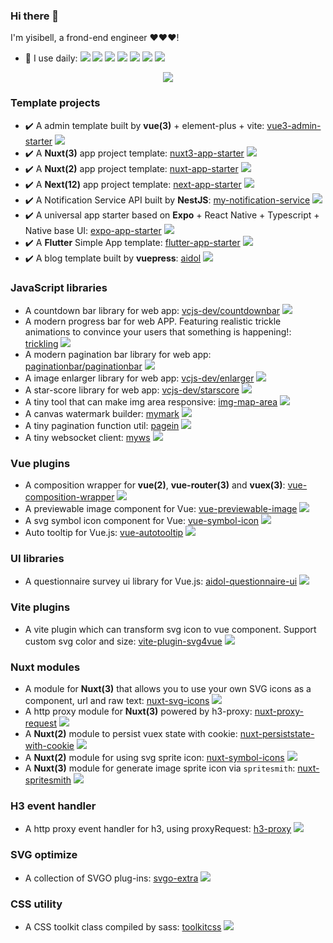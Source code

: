 ### Hi there 👋

<!--
**yisibell/yisibell** is a ✨ _special_ ✨ repository because its `README.md` (this file) appears on your GitHub profile.

Here are some ideas to get you started:

- 🔭 I’m currently working on ...
- 🌱 I’m currently learning ...
- 👯 I’m looking to collaborate on ...
- 🤔 I’m looking for help with ...
- 💬 Ask me about ...
- 📫 How to reach me: ...
- 😄 Pronouns: ...
- ⚡ Fun fact: ...
-->

I'm yisibell, a frond-end engineer ❤❤❤!


- 🚀 I use daily: ![](	https://img.shields.io/badge/TypeScript-007ACC?style=for-the-badge&logo=typescript&logoColor=white) 
![](https://img.shields.io/badge/Vue-35495E?style=for-the-badge&logo=vue.js&logoColor=4FC08D) 
![](https://img.shields.io/badge/Nuxt-35495E?style=for-the-badge&logo=nuxt.js&logoColor=4FC08D) 
![](https://img.shields.io/badge/React-20232A?style=for-the-badge&logo=react&logoColor=61DAFB) 
![](https://img.shields.io/badge/Next-20232A?style=for-the-badge&logo=next.js&logoColor=61DAFB) 
![](https://img.shields.io/badge/Node.js-43853D?style=for-the-badge&logo=node.js&logoColor=white) 
![](https://img.shields.io/badge/Dart-0175C2?style=for-the-badge&logo=dart&logoColor=white)


<p align="center"><img src="https://github-profile-trophy.vercel.app/?username=yisibell&theme=flat&column=-1&margin-w=10&title=Stars,MultiLanguage,Issues,Followers,Commits,Repositories" /></p>


### Template projects

- :heavy_check_mark: A admin template built by **vue(3)** + element-plus + vite: [vue3-admin-starter](https://github.com/yisibell/vue3-admin-starter) ![](https://img.shields.io/github/stars/yisibell/vue3-admin-starter?style=social)
- :heavy_check_mark: A **Nuxt(3)** app project template: [nuxt3-app-starter](https://github.com/yisibell/nuxt3-app-starter) ![](https://img.shields.io/github/stars/yisibell/nuxt3-app-starter?style=social)
- :heavy_check_mark: A **Nuxt(2)** app project template: [nuxt-app-starter](https://github.com/yisibell/nuxt-app-starter) ![](https://img.shields.io/github/stars/yisibell/nuxt-app-starter?style=social)
- :heavy_check_mark: A **Next(12)** app project template: [next-app-starter](https://github.com/yisibell/next-app-starter) ![](https://img.shields.io/github/stars/yisibell/next-app-starter?style=social)
- :heavy_check_mark: A Notification Service API built by **NestJS**: [my-notification-service](https://github.com/yisibell/my-notification-service) ![](https://img.shields.io/github/stars/yisibell/my-notification-service?style=social)
- :heavy_check_mark: A universal app starter based on **Expo** + React Native + Typescript + Native base UI: [expo-app-starter](https://github.com/yisibell/expo-app-starter) ![](https://img.shields.io/github/stars/yisibell/expo-app-starter?style=social)
- :heavy_check_mark: A **Flutter** Simple App template: [flutter-app-starter](https://github.com/yisibell/flutter-app-starter) ![](https://img.shields.io/github/stars/yisibell/flutter-app-starter?style=social)
- :heavy_check_mark: A blog template built by **vuepress**: [aidol](https://github.com/yisibell/aidol) ![](https://img.shields.io/github/stars/yisibell/aidol?style=social)


### JavaScript libraries

- A countdown bar library for web app: [vcjs-dev/countdownbar](https://github.com/vcjs-dev/countdownbar) ![](https://img.shields.io/github/stars/vcjs-dev/countdownbar?style=social)
- A modern progress bar for web APP. Featuring realistic trickle animations to convince your users that something is happening!: [trickling](https://github.com/yisibell/trickling) ![](https://img.shields.io/github/stars/yisibell/trickling?style=social)
-  A modern pagination bar library for web app: [paginationbar/paginationbar](https://github.com/paginationbar/paginationbar) ![](https://img.shields.io/github/stars/paginationbar/paginationbar?style=social)
- A image enlarger library for web app: [vcjs-dev/enlarger](https://github.com/vcjs-dev/enlarger) ![](https://img.shields.io/github/stars/vcjs-dev/enlarger?style=social)
- A star-score library for web app: [vcjs-dev/starscore](https://github.com/vcjs-dev/starscore) ![](https://img.shields.io/github/stars/vcjs-dev/starscore?style=social)
- A tiny tool that can make img area responsive: [img-map-area](https://github.com/yisibell/img-map-area) ![](https://img.shields.io/github/stars/yisibell/img-map-area?style=social)
- A canvas watermark builder: [mymark](https://github.com/yisibell/mymark) ![](https://img.shields.io/github/stars/yisibell/mymark?style=social)
- A tiny pagination function util: [pagein](https://github.com/yisibell/pagein) ![](https://img.shields.io/github/stars/yisibell/pagein?style=social)
- A tiny websocket client: [myws](https://github.com/yisibell/myws) ![](https://img.shields.io/github/stars/yisibell/myws?style=social)


### Vue plugins

- A composition wrapper for **vue(2)**, **vue-router(3)** and **vuex(3)**: [vue-composition-wrapper](https://github.com/yisibell/vue-composition-wrapper) ![](https://img.shields.io/github/stars/yisibell/vue-composition-wrapper?style=social)
- A previewable image component for Vue: [vue-previewable-image](https://github.com/yisibell/vue-previewable-image) ![](https://img.shields.io/github/stars/yisibell/vue-previewable-image?style=social)
- A svg symbol icon component for Vue: [vue-symbol-icon](https://github.com/yisibell/vue-symbol-icon) ![](https://img.shields.io/github/stars/yisibell/vue-symbol-icon?style=social)
- Auto tooltip for Vue.js: [vue-autotooltip](https://github.com/yisibell/vue-autotooltip) ![](https://img.shields.io/github/stars/yisibell/vue-autotooltip?style=social)
  
### UI libraries

- A questionnaire survey ui library for Vue.js: [aidol-questionnaire-ui](https://github.com/yisibell/aidol-questionnaire-ui) ![](https://img.shields.io/github/stars/yisibell/aidol-questionnaire-ui?style=social)

### Vite plugins

- A vite plugin which can transform svg icon to vue component. Support custom svg color and size: [vite-plugin-svg4vue](https://github.com/yisibell/vite-plugin-svg4vue) ![](https://img.shields.io/github/stars/yisibell/vite-plugin-svg4vue?style=social)

### Nuxt modules

- A module for **Nuxt(3)** that allows you to use your own SVG icons as a component, url and raw text: [nuxt-svg-icons](https://github.com/yisibell/nuxt-svg-icons) ![](https://img.shields.io/github/stars/yisibell/nuxt-svg-icons?style=social)
- A http proxy module for **Nuxt(3)** powered by h3-proxy: [nuxt-proxy-request](https://github.com/yisibell/nuxt-proxy-request) ![](https://img.shields.io/github/stars/yisibell/nuxt-proxy-request?style=social)
- A **Nuxt(2)** module to persist vuex state with cookie: [nuxt-persiststate-with-cookie](https://github.com/yisibell/nuxt-persiststate-with-cookie) ![](https://img.shields.io/github/stars/yisibell/nuxt-persiststate-with-cookie?style=social)
- A **Nuxt(2)** module for using svg sprite icon: [nuxt-symbol-icons](https://github.com/yisibell/nuxt-symbol-icons) ![](https://img.shields.io/github/stars/yisibell/nuxt-symbol-icons?style=social)
- A **Nuxt(3)** module for generate image sprite icon via `spritesmith`: [nuxt-spritesmith](https://github.com/yisibell/nuxt-spritesmith) ![](https://img.shields.io/github/stars/yisibell/nuxt-spritesmith?style=social)

### H3 event handler

- A http proxy event handler for h3, using proxyRequest: [h3-proxy](https://github.com/yisibell/h3-proxy) ![](https://img.shields.io/github/stars/yisibell/h3-proxy?style=social)

### SVG optimize

- A collection of SVGO plug-ins: [svgo-extra](https://github.com/yisibell/svgo-extra) ![](https://img.shields.io/github/stars/yisibell/svgo-extra?style=social)

### CSS utility

- A CSS toolkit class compiled by sass: [toolkitcss](https://github.com/yisibell/toolkitcss) ![](https://img.shields.io/github/stars/yisibell/toolkitcss?style=social)
